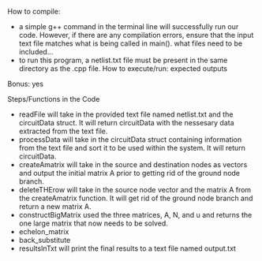 How to compile:
- a simple g++ command in the terminal line will successfully run our code. However, if there are any compilation errors, ensure that the input
   text file matches what is being called in main().
what files need to be included...
- to run this program, a netlist.txt file must be present in the same directory as the .cpp file.
How to execute/run:
expected outputs

Bonus: yes


Steps/Functions in the Code
- readFile will take in the provided text file named netlist.txt and the circuitData struct. It will return circuitData with the nessesary data extracted from the text file.
- processData will take in the circuitData struct containing information from the text file and sort it to be used within the system. It will return circuitData.
- createAmatrix will take in the source and destination nodes as vectors and output the initial matrix A prior to getting rid of the ground node branch.
- deleteTHErow will take in the source node vector and the matrix A from the createAmatrix function. It will get rid of the ground node branch and return a new matrix A.
- constructBigMatrix used the three matrices, A, N, and u and returns the one large matrix that now needs to be solved.
- echelon_matrix
- back_substitute
- resultsInTxt will print the final results to a text file named output.txt
